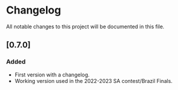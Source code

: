 # Changelog

All notable changes to this project will be documented in this file.

## [0.7.0]

### Added

- First version with a changelog.
- Working version used in the 2022-2023 SA contest/Brazil Finals.
